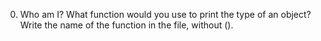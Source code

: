 0. Who am I?
What function would you use to print the type of an object?
Write the name of the function in the file, without ().

